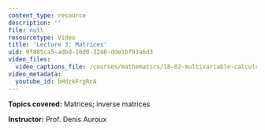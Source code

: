 ```yaml
---
content_type: resource
description: ''
file: null
resourcetype: Video
title: 'Lecture 3: Matrices'
uid: 9f885ca5-adbd-16d0-3248-dde1bf93a6d3
video_files:
  video_captions_file: /courses/mathematics/18-02-multivariable-calculus-fall-2007/video-lectures/lecture-3-matrices/bHdzkFrgRcA.vtt
video_metadata:
  youtube_id: bHdzkFrgRcA
---
```


**Topics covered:** Matrices; inverse matrices

**Instructor:** Prof. Denis Auroux